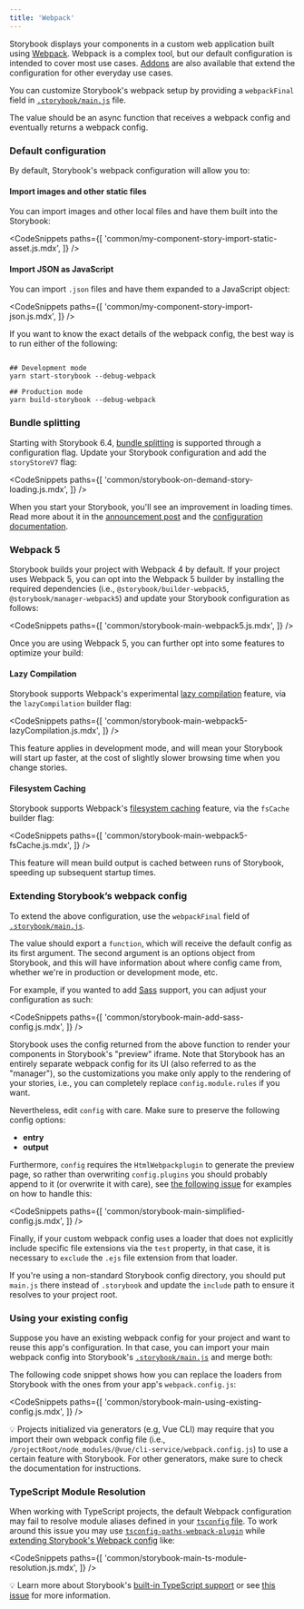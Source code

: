 ```yaml
---
title: 'Webpack'
---
```


Storybook displays your components in a custom web application built using [Webpack](https://webpack.js.org/). Webpack is a complex tool, but our default configuration is intended to cover most use cases. [Addons](https://storybook.js.org/addons/) are also available that extend the configuration for other everyday use cases.

You can customize Storybook's webpack setup by providing a `webpackFinal` field in [`.storybook/main.js`](./overview.md#configure-your-storybook-project) file.

The value should be an async function that receives a webpack config and eventually returns a webpack config.

### Default configuration

By default, Storybook's webpack configuration will allow you to:

#### Import images and other static files

You can import images and other local files and have them built into the Storybook:

<!-- prettier-ignore-start -->

<CodeSnippets
  paths={[
    'common/my-component-story-import-static-asset.js.mdx',
  ]}
/>

<!-- prettier-ignore-end -->

#### Import JSON as JavaScript

You can import `.json` files and have them expanded to a JavaScript object:

<!-- prettier-ignore-start -->

<CodeSnippets
  paths={[
    'common/my-component-story-import-json.js.mdx',
  ]}
/>

<!-- prettier-ignore-end -->

If you want to know the exact details of the webpack config, the best way is to run either of the following:

```shell

## Development mode
yarn start-storybook --debug-webpack

## Production mode
yarn build-storybook --debug-webpack
```

### Bundle splitting

Starting with Storybook 6.4, [bundle splitting](https://v4.webpack.js.org/guides/code-splitting/) is supported through a configuration flag. Update your Storybook configuration and add the `storyStoreV7` flag:

<!-- prettier-ignore-start -->

<CodeSnippets
  paths={[
    'common/storybook-on-demand-story-loading.js.mdx',
  ]}
/>

<!-- prettier-ignore-end -->

When you start your Storybook, you'll see an improvement in loading times. Read more about it in the [announcement post](https://storybook.js.org/blog/storybook-on-demand-architecture/) and the [configuration documentation](./overview.md#on-demand-story-loading).

### Webpack 5

Storybook builds your project with Webpack 4 by default. If your project uses Webpack 5, you can opt into the Webpack 5 builder by installing the required dependencies (i.e., `@storybook/builder-webpack5`, `@storybook/manager-webpack5`) and update your Storybook configuration as follows:

<!-- prettier-ignore-start -->

<CodeSnippets
  paths={[
    'common/storybook-main-webpack5.js.mdx',
  ]}
/>

<!-- prettier-ignore-end -->

Once you are using Webpack 5, you can further opt into some features to optimize your build:

#### Lazy Compilation

Storybook supports Webpack's experimental [lazy compilation](https://webpack.js.org/configuration/experiments/#experimentslazycompilation) feature, via the `lazyCompilation` builder flag:

<!-- prettier-ignore-start -->

<CodeSnippets
  paths={[
    'common/storybook-main-webpack5-lazyCompilation.js.mdx',
  ]}
/>

<!-- prettier-ignore-end -->

This feature applies in development mode, and will mean your Storybook will start up faster, at the cost of slightly slower browsing time when you change stories.

#### Filesystem Caching

Storybook supports Webpack's [filesystem caching](https://webpack.js.org/configuration/cache/#cachetype) feature, via the `fsCache` builder flag:

<!-- prettier-ignore-start -->

<CodeSnippets
  paths={[
    'common/storybook-main-webpack5-fsCache.js.mdx',
  ]}
/>

<!-- prettier-ignore-end -->

This feature will mean build output is cached between runs of Storybook, speeding up subsequent startup times.

### Extending Storybook’s webpack config

To extend the above configuration, use the `webpackFinal` field of [`.storybook/main.js`](./overview.md#configure-story-rendering).

The value should export a `function`, which will receive the default config as its first argument. The second argument is an options object from Storybook, and this will have information about where config came from, whether we're in production or development mode, etc.

For example, if you wanted to add [Sass](https://sass-lang.com/) support, you can adjust your configuration as such:

<!-- prettier-ignore-start -->

<CodeSnippets
  paths={[
    'common/storybook-main-add-sass-config.js.mdx',
  ]}
/>

<!-- prettier-ignore-end -->

Storybook uses the config returned from the above function to render your components in Storybook's "preview" iframe. Note that Storybook has an entirely separate webpack config for its UI (also referred to as the "manager"), so the customizations you make only apply to the rendering of your stories, i.e., you can completely replace `config.module.rules` if you want.

Nevertheless, edit `config` with care. Make sure to preserve the following config options:

- **entry**
- **output**

Furthermore, `config` requires the `HtmlWebpackplugin` to generate the preview page, so rather than overwriting `config.plugins` you should probably append to it (or overwrite it with care), see [the following issue](https://github.com/storybookjs/storybook/issues/6020) for examples on how to handle this:

<!-- prettier-ignore-start -->

<CodeSnippets
  paths={[
    'common/storybook-main-simplified-config.js.mdx',
  ]}
/>

<!-- prettier-ignore-end -->

Finally, if your custom webpack config uses a loader that does not explicitly include specific file extensions via the `test` property, in that case, it is necessary to `exclude` the `.ejs` file extension from that loader.

If you're using a non-standard Storybook config directory, you should put `main.js` there instead of `.storybook` and update the `include` path to ensure it resolves to your project root.

### Using your existing config

Suppose you have an existing webpack config for your project and want to reuse this app's configuration. In that case, you can import your main webpack config into Storybook's [`.storybook/main.js`](./overview.md#configure-story-rendering) and merge both:

The following code snippet shows how you can replace the loaders from Storybook with the ones from your app's `webpack.config.js`:

<!-- prettier-ignore-start -->

<CodeSnippets
  paths={[
    'common/storybook-main-using-existing-config.js.mdx',
  ]}
/>

<!-- prettier-ignore-end -->

<div class="aside"> 
💡 Projects initialized via generators (e.g, Vue CLI) may require that you import their own webpack config file (i.e., <code>/projectRoot/node_modules/@vue/cli-service/webpack.config.js</code>) to use a certain feature with Storybook. For other generators, make sure to check the documentation for instructions. 
</div>

### TypeScript Module Resolution

When working with TypeScript projects, the default Webpack configuration may fail to resolve module aliases defined in your [`tsconfig` file](https://www.typescriptlang.org/tsconfig). To work around this issue you may use [`tsconfig-paths-webpack-plugin`](https://github.com/dividab/tsconfig-paths-webpack-plugin#tsconfig-paths-webpack-plugin) while [extending Storybook's Webpack config](#extending-storybooks-webpack-config) like:

<!-- prettier-ignore-start -->

<CodeSnippets
  paths={[
    'common/storybook-main-ts-module-resolution.js.mdx',
  ]}
/>

<!-- prettier-ignore-end -->

<div class="aside">
💡 Learn more about Storybook's <a href="./typescript">built-in TypeScript support</a> or see <a href="https://github.com/storybookjs/storybook/issues/14087">this issue</a> for more information.
</div>
